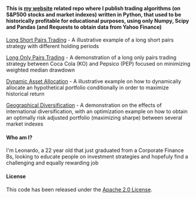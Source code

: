#### This is [my website](https://leonardofilipe.com/) related repo where I publish trading algorithms (on S&P500 stocks and market indexes) written in Python, that used to be historically profitable for educational purposes, using only Numpy, Scipy and Pandas (and Requests to obtain data from Yahoo Finance)
[Long Short Pairs Trading](LongShortPairsTrading.ipynb) - A illustrative example of a long short pairs strategy with different holding
periods

[Long Only Pairs Trading](LongOnlyPairsTrading.ipynb) - A demonstration of a long only pairs trading strategy between Coca Cola (KO) and Pepsico (PEP) focused on minimizing weighted median drawdown

[Dynamic Asset Allocation](DynamicAssetAllocation.ipynb) - A illustrative example on how to dynamically allocate an hypothetical portfolio conditionally in order to maximize historical return

[Geographical Diversification](GeographicDiversification.ipynb) - A demonstration on the effects of international diversification, with an optimization example on how to obtain an optimally risk adjusted portfolio (maximizing sharpe) between several market indexes

#### Who am I?
I'm Leonardo, a 22 year old that just graduated from a Corporate Finance Bs, looking to educate people on investment strategies and hopefuly find a challenging and equally rewarding job

#### License
This code has been released under the [Apache 2.0 License](LICENSE).
